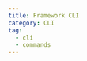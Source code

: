 ```yaml
---
title: Framework CLI
category: CLI
tag:
  - cli
  - commands
---
```


<!-- @include: ../../../../packages/cli/docs/commands.md -->